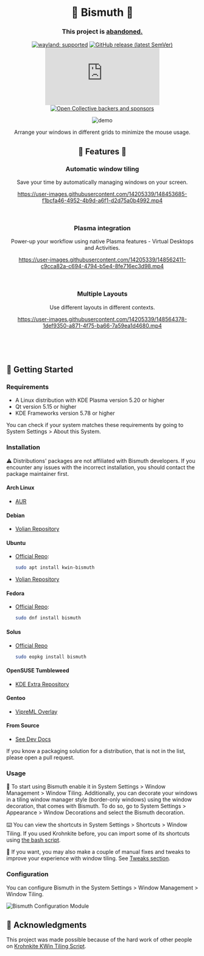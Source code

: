 <!--
  SPDX-FileCopyrightText: 2021-2022 Mikhail Zolotukhin <mail@gikari.com>
  SPDX-FileCopyrightText: 2018-2019 Eon S. Jeon <esjeon@hyunmu.am>
  SPDX-License-Identifier: MIT
-->

<div align="center">

# 🌈 Bismuth 🌈

### This project is [abandoned.](https://github.com/Bismuth-Forge/bismuth/issues/471)

[![wayland: supported](https://img.shields.io/badge/Wayland-Ready-blue?style=for-the-badge&logo=kde)](https://community.kde.org/KWin/Wayland)
[![GitHub release (latest SemVer)](https://img.shields.io/github/v/release/Bismuth-Forge/bismuth?color=red&logo=github&style=for-the-badge)](https://github.com/Bismuth-Forge/bismuth/releases/latest)
[![Matrix](https://img.shields.io/matrix/bi:kde.org?label=Chat&server_fqdn=kde.modular.im&logo=matrix&style=for-the-badge)](https://matrix.to/#/#bi:kde.org)
[![Open Collective backers and sponsors](https://img.shields.io/opencollective/all/bismuth?label=Donators&logo=opencollective&style=for-the-badge)](https://opencollective.com/bismuth)

![demo](img/rice.png)

Arrange your windows in different grids to minimize the mouse usage.

## 🌟 Features 🌟

### Automatic window tiling

Save your time by automatically managing windows on your screen.

https://user-images.githubusercontent.com/14205339/148453685-f1bcfa46-4952-4b9d-a6f1-d2d75a0b4992.mp4

<br>

### Plasma integration

Power-up your workflow using native Plasma features - Virtual Desktops and
Activities.

https://user-images.githubusercontent.com/14205339/148562411-c9cca82a-c694-4794-b5e4-8fe716ec3d98.mp4

<br>

### Multiple Layouts

Use different layouts in different contexts.

https://user-images.githubusercontent.com/14205339/148564378-1def9350-a871-4f75-ba66-7a59ea1d4680.mp4

</div>

<br>
<br>
<br>

## 🏁 Getting Started

### Requirements

- A Linux distribution with KDE Plasma version 5.20 or higher
- Qt version 5.15 or higher
- KDE Frameworks version 5.78 or higher

You can check if your system matches these requirements by going to System
Settings > About this System.

### Installation

:warning: Distributions' packages are not affiliated with Bismuth developers.
If you encounter any issues with the incorrect installation, you should
contact the package maintainer first.

#### Arch Linux

- [AUR](https://aur.archlinux.org/packages/kwin-bismuth)

#### Debian

- [Volian Repository](https://volian.org/bismuth/)

#### Ubuntu

- [Official Repo](https://launchpad.net/ubuntu/+source/bismuth):

  ```bash
  sudo apt install kwin-bismuth
  ```

- [Volian Repository](https://volian.org/bismuth/)

#### Fedora

- [Official Repo](https://src.fedoraproject.org/rpms/bismuth):

  ```bash
  sudo dnf install bismuth
  ```
  
#### Solus

- [Official Repo](https://dev.getsol.us/source/bismuth)

  ```bash
  sudo eopkg install bismuth
  ```

#### OpenSUSE Tumbleweed

- [KDE Extra Repository](https://build.opensuse.org/package/show/KDE:Extra/bismuth)

#### Gentoo

- [VipreML Overlay](https://github.com/viperML/viperML-overlay/)

#### From Source

- [See Dev Docs](CONTRIBUTING.md)

If you know a packaging solution for a distribution, that is not in the
list, please open a pull request.

### Usage

🎉 To start using Bismuth enable it in System Settings > Window Management >
Window Tiling. Additionally, you can decorate your windows in a tiling window
manager style (border-only windows) using the window decoration, that comes
with Bismuth. To do so, go to System Settings > Appearance > Window Decorations
and select the Bismuth decoration.

⌨️ You can view the shortcuts in System Settings > Shortcuts > Window Tiling. If
you used Krohnkite before, you can import some of its shortcuts using [the bash
script](contrib/import_krohnkite.sh).

🔧 If you want, you may also make a couple of manual fixes and tweaks to
improve your experience with window tiling. See [Tweaks
section](docs/TWEAKS.md).

### Configuration

You can configure Bismuth in the System Settings > Window Management > Window Tiling.

![Bismuth Configuration Module](img/config.png)

## 🤝 Acknowledgments

This project was made possible because of the hard work of other people on [Krohnkite
KWin Tiling Script](https://github.com/esjeon/krohnkite).
